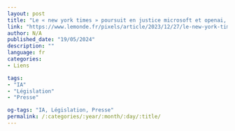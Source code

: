 ```yaml
---
layout: post
title: "Le « new york times » poursuit en justice microsoft et openai, créateur de chatgpt, pour violation de droits d’auteur"
link: "https://www.lemonde.fr/pixels/article/2023/12/27/le-new-york-times-poursuit-en-justice-microsoft-et-openai-createur-de-chatgpt-pour-violation-de-droits-d-auteur_6207946_4408996.html"
author: N/A
published_date: "19/05/2024"
description: ""
language: fr
categories:
- Liens

tags:
- "IA"
- "Législation"
- "Presse"

og-tags: "IA, Législation, Presse"
permalink: /:categories/:year/:month/:day/:title/
---
```

